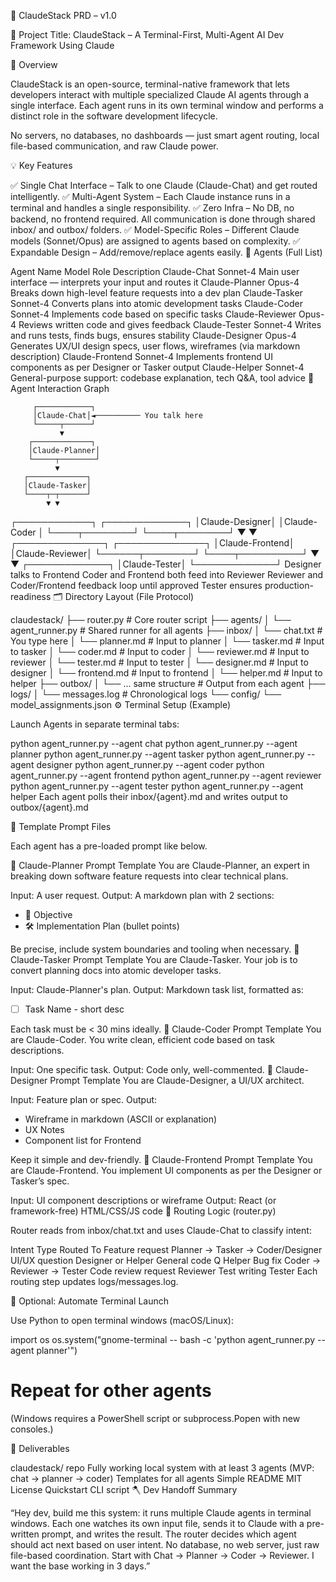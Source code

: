 🧠 ClaudeStack PRD – v1.0

🚀 Project Title:
ClaudeStack – A Terminal-First, Multi-Agent AI Dev Framework Using Claude

🧭 Overview

ClaudeStack is an open-source, terminal-native framework that lets developers interact with multiple specialized Claude AI agents through a single interface. Each agent runs in its own terminal window and performs a distinct role in the software development lifecycle.

No servers, no databases, no dashboards — just smart agent routing, local file-based communication, and raw Claude power.

💡 Key Features

✅ Single Chat Interface – Talk to one Claude (Claude-Chat) and get routed intelligently.
✅ Multi-Agent System – Each Claude instance runs in a terminal and handles a single responsibility.
✅ Zero Infra – No DB, no backend, no frontend required. All communication is done through shared inbox/ and outbox/ folders.
✅ Model-Specific Roles – Different Claude models (Sonnet/Opus) are assigned to agents based on complexity.
✅ Expandable Design – Add/remove/replace agents easily.
🧩 Agents (Full List)

Agent Name	Model	Role Description
Claude-Chat	Sonnet-4	Main user interface — interprets your input and routes it
Claude-Planner	Opus-4	Breaks down high-level feature requests into a dev plan
Claude-Tasker	Sonnet-4	Converts plans into atomic development tasks
Claude-Coder	Sonnet-4	Implements code based on specific tasks
Claude-Reviewer	Opus-4	Reviews written code and gives feedback
Claude-Tester	Sonnet-4	Writes and runs tests, finds bugs, ensures stability
Claude-Designer	Opus-4	Generates UX/UI design specs, user flows, wireframes (via markdown description)
Claude-Frontend	Sonnet-4	Implements frontend UI components as per Designer or Tasker output
Claude-Helper	Sonnet-4	General-purpose support: codebase explanation, tech Q&A, tool advice
🔁 Agent Interaction Graph

         ┌────────────┐
         │Claude-Chat│◄────────── You talk here
         └─────┬──────┘
               ▼
        ┌─────────────┐
        │Claude-Planner│
        └─────┬────────┘
              ▼
       ┌─────────────┐
       │Claude-Tasker│
       └────┬─┬──────┘
            ▼ ▼
  ┌────────────┐ ┌─────────────┐
  │Claude-Designer│ │Claude-Coder │
  └────┬────────┘ └────┬────────┘
       ▼               ▼
┌──────────────┐ ┌──────────────┐
│Claude-Frontend│ │Claude-Reviewer│
└──────┬────────┘ └────┬──────────┘
       ▼               ▼
               ┌─────────────┐
               │Claude-Tester│
               └─────────────┘
Designer talks to Frontend
Coder and Frontend both feed into Reviewer
Reviewer and Coder/Frontend feedback loop until approved
Tester ensures production-readiness
🗂 Directory Layout (File Protocol)

claudestack/
├── router.py                # Core router script
├── agents/
│   └── agent_runner.py      # Shared runner for all agents
├── inbox/
│   └── chat.txt             # You type here
│   └── planner.md           # Input to planner
│   └── tasker.md            # Input to tasker
│   └── coder.md             # Input to coder
│   └── reviewer.md          # Input to reviewer
│   └── tester.md            # Input to tester
│   └── designer.md          # Input to designer
│   └── frontend.md          # Input to frontend
│   └── helper.md            # Input to helper
├── outbox/
│   └── ... same structure   # Output from each agent
├── logs/
│   └── messages.log         # Chronological logs
└── config/
    └── model_assignments.json
⚙️ Terminal Setup (Example)

Launch Agents in separate terminal tabs:

python agent_runner.py --agent chat
python agent_runner.py --agent planner
python agent_runner.py --agent tasker
python agent_runner.py --agent designer
python agent_runner.py --agent coder
python agent_runner.py --agent frontend
python agent_runner.py --agent reviewer
python agent_runner.py --agent tester
python agent_runner.py --agent helper
Each agent polls their inbox/{agent}.md and writes output to outbox/{agent}.md

📑 Template Prompt Files

Each agent has a pre-loaded prompt like below.

📜 Claude-Planner Prompt Template
You are Claude-Planner, an expert in breaking down software feature requests into clear technical plans.

Input: A user request.
Output: A markdown plan with 2 sections:
- 📌 Objective
- 🛠 Implementation Plan (bullet points)

Be precise, include system boundaries and tooling when necessary.
📜 Claude-Tasker Prompt Template
You are Claude-Tasker. Your job is to convert planning docs into atomic developer tasks.

Input: Claude-Planner's plan.
Output: Markdown task list, formatted as:
- [ ] Task Name - short desc

Each task must be < 30 mins ideally.
📜 Claude-Coder Prompt Template
You are Claude-Coder. You write clean, efficient code based on task descriptions.

Input: One specific task.
Output: Code only, well-commented.
📜 Claude-Designer Prompt Template
You are Claude-Designer, a UI/UX architect.

Input: Feature plan or spec.
Output:
- Wireframe in markdown (ASCII or explanation)
- UX Notes
- Component list for Frontend

Keep it simple and dev-friendly.
📜 Claude-Frontend Prompt Template
You are Claude-Frontend. You implement UI components as per the Designer or Tasker’s spec.

Input: UI component descriptions or wireframe
Output: React (or framework-free) HTML/CSS/JS code
🚨 Routing Logic (router.py)

Router reads from inbox/chat.txt and uses Claude-Chat to classify intent:

Intent Type	Routed To
Feature request	Planner → Tasker → Coder/Designer
UI/UX question	Designer or Helper
General code Q	Helper
Bug fix	Coder → Reviewer → Tester
Code review request	Reviewer
Test writing	Tester
Each routing step updates logs/messages.log.

🧰 Optional: Automate Terminal Launch

Use Python to open terminal windows (macOS/Linux):

import os
os.system("gnome-terminal -- bash -c 'python agent_runner.py --agent planner'")
# Repeat for other agents
(Windows requires a PowerShell script or subprocess.Popen with new consoles.)

🏁 Deliverables

 claudestack/ repo
 Fully working local system with at least 3 agents (MVP: chat → planner → coder)
 Templates for all agents
 Simple README
 MIT License
 Quickstart CLI script
🪓 Dev Handoff Summary

“Hey dev, build me this system: it runs multiple Claude agents in terminal windows. Each one watches its own input file, sends it to Claude with a pre-written prompt, and writes the result. The router decides which agent should act next based on user intent. No database, no web server, just raw file-based coordination. Start with Chat → Planner → Coder → Reviewer. I want the base working in 3 days.”

